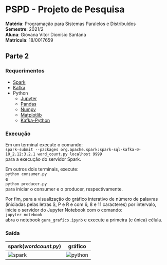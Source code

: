# PSPD - Projeto de Pesquisa
**Matéria**: Programação para Sistemas Paralelos e Distribuídos  
**Semestre**: 2021/2  
**Aluna**: Giovana Vitor Dionísio Santana  
**Matrícula**: 18/0017659
## Parte 2
### Requerimentos
- [Spark](https://www.vultr.com/docs/install-apache-spark-on-ubuntu-20-04/)
- [Kafka](https://www.digitalocean.com/community/tutorials/how-to-install-apache-kafka-on-ubuntu-20-04)
- Python
  - [Jupyter](https://pypi.org/project/jupyter/)
  - [Pandas](https://pypi.org/project/pandas/)
  - [Numpy](https://pypi.org/project/numpy/)
  - [Matplotlib](https://pypi.org/project/matplotlib/)
  - [Kafka-Python](https://pypi.org/project/kafka-python/)
  

### Execução
Em um terminal execute o comando:  
```spark-submit --packages org.apache.spark:spark-sql-kafka-0-10_2.12:3.2.1 word_count.py localhost 9999```    
para a execução do servidor Spark.

Em outros dois terminais, execute:  
```python consumer.py```  
e  
```python producer.py```  
para iniciar o consumer e o producer, respectivamente.

Por fim, para a visualização do gráfico interativo de número de palavras (iniciadas pelas letras S, P e R e com 6, 8 e 11 caracteres) por intervalo, inicie o servidor do Jupyter Notebook com o comando:  
```jupyter notebook```  
abra o notebook ```gera_grafico.ipynb``` e execute a primeira (e única) célula. 

### Saída
| spark(_wordcount.py_) | gráfico |
| --------------------- | ---------------- |
|![spark](https://i.ibb.co/3fzDLVz/Captura-de-tela-de-2022-05-02-19-19-43.png)|![python](https://i.ibb.co/xhYJ3jv/Captura-de-tela-de-2022-05-02-19-18-25.png)|
